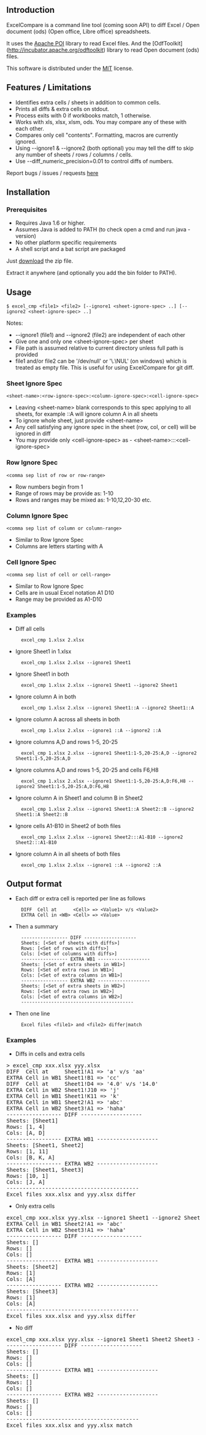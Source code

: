 ## Introduction

ExcelCompare is a command line tool (coming soon API) to diff Excel / Open document (ods) (Open office, Libre office) spreadsheets.

It uses the [Apache POI](http://poi.apache.org) library to read Excel files.
And the [OdfToolkit] (http://incubator.apache.org/odftoolkit) library to read Open document (ods) files.

This software is distributed under the [MIT](http://www.opensource.org/licenses/MIT) license.

## Features / Limitations

* Identifies extra cells / sheets in addition to common cells.
* Prints all diffs & extra cells on stdout.
* Process exits with 0 if workbooks match, 1 otherwise.
* Works with xls, xlsx, xlsm, ods. You may compare any of these with each other.
* Compares only cell "contents". Formatting, macros are currently ignored.
* Using --ignore1 & --ignore2 (both optional) you may tell the diff to skip any number of sheets / rows / columns / cells.
* Use --diff_numeric_precision=0.01 to control diffs of numbers.

Report bugs / issues / requests [here](https://github.com/na-ka-na/ExcelCompare/issues)

## Installation

### Prerequisites

* Requires Java 1.6 or higher.
* Assumes Java is added to PATH (to check open a cmd and run java -version)
* No other platform specific requirements
* A shell script and a bat script are packaged

Just [download](https://github.com/na-ka-na/ExcelCompare/releases) the zip file.

Extract it anywhere (and optionally you add the bin folder to PATH).

## Usage

    $ excel_cmp <file1> <file2> [--ignore1 <sheet-ignore-spec> ..] [--ignore2 <sheet-ignore-spec> ..]

Notes:

* --ignore1 (file1) and --ignore2 (file2) are independent of each other
* Give one and only one &lt;sheet-ignore-spec> per sheet
* File path is assumed relative to current directory unless full path is provided
* file1 and/or file2 can be '/dev/null' or '\\.\NUL' (on windows) which is treated as empty file. This is useful for using ExcelCompare for git diff.

### Sheet Ignore Spec
    <sheet-name>:<row-ignore-spec>:<column-ignore-spec>:<cell-ignore-spec>

* Leaving &lt;sheet-name> blank corresponds to this spec applying to all sheets, for example ::A will ignore column A in all sheets
* To ignore whole sheet, just provide &lt;sheet-name>
* Any cell satisfying any ignore spec in the sheet (row, col, or cell) will be ignored in diff
* You may provide only &lt;cell-ignore-spec> as - &lt;sheet-name>:::&lt;cell-ignore-spec>

### Row Ignore Spec
    <comma sep list of row or row-range>

* Row numbers begin from 1
* Range of rows may be provide as: 1-10
* Rows and ranges may be mixed as: 1-10,12,20-30 etc.

### Column Ignore Spec
    <comma sep list of column or column-range>

* Similar to Row Ignore Spec
* Columns are letters starting with A

### Cell Ignore Spec
    <comma sep list of cell or cell-range>

* Similar to Row Ignore Spec
* Cells are in usual Excel notation A1 D10
* Range may be provided as A1-D10

### Examples

* Diff all cells

        excel_cmp 1.xlsx 2.xlsx
    
* Ignore Sheet1 in 1.xlsx
    
        excel_cmp 1.xlsx 2.xlsx --ignore1 Sheet1
 
* Ignore Sheet1 in both

        excel_cmp 1.xlsx 2.xlsx --ignore1 Sheet1 --ignore2 Sheet1

* Ignore column A in both 

        excel_cmp 1.xlsx 2.xlsx --ignore1 Sheet1::A --ignore2 Sheet1::A
        
* Ignore column A across all sheets in both 

        excel_cmp 1.xlsx 2.xlsx --ignore1 ::A --ignore2 ::A

* Ignore columns A,D and rows 1-5, 20-25

        excel_cmp 1.xlsx 2.xlsx --ignore1 Sheet1:1-5,20-25:A,D --ignore2 Sheet1:1-5,20-25:A,D

* Ignore columns A,D and rows 1-5, 20-25 and cells F6,H8

        excel_cmp 1.xlsx 2.xlsx --ignore1 Sheet1:1-5,20-25:A,D:F6,H8 --ignore2 Sheet1:1-5,20-25:A,D:F6,H8

* Ignore column A in Sheet1 and column B in Sheet2

        excel_cmp 1.xlsx 2.xlsx --ignore1 Sheet1::A Sheet2::B --ignore2 Sheet1::A Sheet2::B

* Ignore cells A1-B10 in Sheet2 of both files

        excel_cmp 1.xlsx 2.xlsx --ignore1 Sheet2:::A1-B10 --ignore2 Sheet2:::A1-B10

* Ignore column A in all sheets of both files

        excel_cmp 1.xlsx 2.xlsx --ignore1 ::A --ignore2 ::A

## Output format
* Each diff or extra cell is reported per line as follows

        DIFF  Cell at      <Cell> => <Value1> v/s <Value2>
        EXTRA Cell in <WB> <Cell> => <Value>

* Then a summary

        ----------------- DIFF -------------------
        Sheets: [<Set of sheets with diffs>]
        Rows: [<Set of rows with diffs>]
        Cols: [<Set of columns with diffs>]
        ----------------- EXTRA WB1 -------------------
        Sheets: [<Set of extra sheets in WB1>]
        Rows: [<Set of extra rows in WB1>]
        Cols: [<Set of extra columns in WB1>]
        ----------------- EXTRA WB2 -------------------
        Sheets: [<Set of extra sheets in WB2>]
        Rows: [<Set of extra rows in WB2>]
        Cols: [<Set of extra columns in WB2>]
        -----------------------------------------

* Then one line

        Excel files <file1> and <file2> differ|match

### Examples

* Diffs in cells and extra cells
<pre>
> excel_cmp xxx.xlsx yyy.xlsx
DIFF  Cell at     Sheet1!A1 => 'a' v/s 'aa'
EXTRA Cell in WB1 Sheet1!B1 => 'cc'
DIFF  Cell at     Sheet1!D4 => '4.0' v/s '14.0'
EXTRA Cell in WB2 Sheet1!J10 => 'j'
EXTRA Cell in WB1 Sheet1!K11 => 'k'
EXTRA Cell in WB1 Sheet2!A1 => 'abc'
EXTRA Cell in WB2 Sheet3!A1 => 'haha'
----------------- DIFF -------------------
Sheets: [Sheet1]
Rows: [1, 4]
Cols: [A, D]
----------------- EXTRA WB1 -------------------
Sheets: [Sheet1, Sheet2]
Rows: [1, 11]
Cols: [B, K, A]
----------------- EXTRA WB2 -------------------
Sheets: [Sheet1, Sheet3]
Rows: [10, 1]
Cols: [J, A]
-----------------------------------------
Excel files xxx.xlsx and yyy.xlsx differ
</pre>

* Only extra cells
<pre>
excel_cmp xxx.xlsx yyy.xlsx --ignore1 Sheet1 --ignore2 Sheet1
EXTRA Cell in WB1 Sheet2!A1 => 'abc'
EXTRA Cell in WB2 Sheet3!A1 => 'haha'
----------------- DIFF -------------------
Sheets: []
Rows: []
Cols: []
----------------- EXTRA WB1 -------------------
Sheets: [Sheet2]
Rows: [1]
Cols: [A]
----------------- EXTRA WB2 -------------------
Sheets: [Sheet3]
Rows: [1]
Cols: [A]
-----------------------------------------
Excel files xxx.xlsx and yyy.xlsx differ
</pre>


* No diff
<pre>
excel_cmp xxx.xlsx yyy.xlsx --ignore1 Sheet1 Sheet2 Sheet3 --ignore2 Sheet1 Sheet2 Sheet3
----------------- DIFF -------------------
Sheets: []
Rows: []
Cols: []
----------------- EXTRA WB1 -------------------
Sheets: []
Rows: []
Cols: []
----------------- EXTRA WB2 -------------------
Sheets: []
Rows: []
Cols: []
-----------------------------------------
Excel files xxx.xlsx and yyy.xlsx match
</pre>
